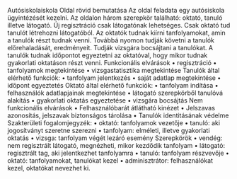 Autósiskolaiskola
Oldal rövid bemutatása
Az oldal feladata egy autósiskola ügyintézését kezelni.
Az oldalon három szerepkör található: oktató, tanuló illetve látogató.
Új regisztráció csak látogatónak lehetséges. Csak oktató tud tanulót létrehozni látogatóból.
Az oktatók tudnak kiírni tanfolyamokat, amin a tanulók részt tudnak venni. Továbbá nyomon tudják követni a tanulók előrehaladását, eredményeit. Tudják vizsgára bocsájtani a tanulókat.
A tanulók tudnak időpontot egyeztetni az oktatóval, hogy mikor tudnak gyakorlati oktatáson részt venni.
Funkcionális elvárások
•	regisztráció
•	tanfolyamok megtekintése
•	vizsgastatisztika megtekintése
Tanulók által elérhető funkciók:
•	tanfolyam jelentkezés
•	saját adatlap megtekintése
•	időpont egyeztetés
Oktató által elérhető funkciók:
•	tanfolyam indítása
•	felhasználók adatlapjainak megtekintése
•	látogató szerepkörből tanulóvá alakítás
•	gyakorlati oktatás egyeztetése
•	vizsgára bocsájtás
Nem funkcionális elvárások
•	Felhasználóbarát átlátható kinézet
•	Jelszavas azonosítás, jelszavak biztonságos tárolása
•	Tanulók identitásának védelme
Szakterületi fogalomjegyzék:
•	oktató: tanfolyamok vezetője
•	tanuló: aki jogosítványt szeretne szerezni
•	tanfolyam: elméleti, illetve gyakorlati oktatás
•	vizsga: tanfolyam végét lezáró esemény
Szerepkörök
•	vendég: nem regisztrált látogató, megnézheti, mikor kezdődik tanfolyam
•	látogató: regisztrált tag, aki jelentkezhet tanfolyamra
•	tanuló: tanfolyam részvevője
•	oktató: tanfolyamokat, tanulókat kezel
•	adminisztrátor: felhasználókat kezel, oktatókat nevezhet ki.
